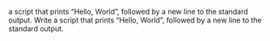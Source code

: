  a script that prints “Hello, World”, followed by a new line to the standard output.
Write a script that prints “Hello, World”, followed by a new line to the standard output.
